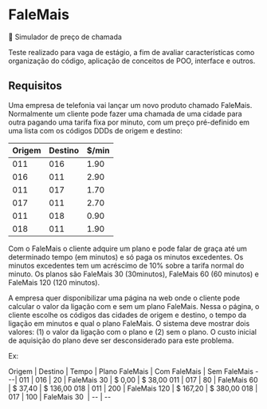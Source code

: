 # FaleMais
:page_facing_up: Simulador de preço de chamada

Teste realizado para vaga de estágio, a fim de avaliar características como organização do código, aplicação de conceitos de POO, interface e outros.

## Requisitos
Uma empresa de telefonia vai lançar um novo produto chamado FaleMais. Normalmente um cliente pode fazer uma chamada de uma cidade para outra pagando uma tarifa fixa por minuto, com um preço pré-definido em uma lista com os códigos DDDs de origem e destino:

Origem | Destino | $/min
-------|---------|-------
011 | 016 | 1.90
016 | 011 | 2.90
011 | 017 | 1.70
017 | 011 | 2.70
011 | 018 | 0.90
018 | 011 | 1.90

Com o FaleMais o cliente adquire um plano e pode falar de graça até um determinado tempo (em minutos) e só paga os minutos excedentes. Os minutos excedentes tem um acréscimo de 10% sobre a tarifa normal do minuto. Os planos são FaleMais 30 (30minutos), FaleMais 60 (60 minutos) e FaleMais 120 (120 minutos).

A empresa quer disponibilizar uma página na web onde o cliente pode calcular o valor da ligação com e sem um plano FaleMais. Nessa o página, o cliente escolhe os códigos das cidades de origem e destino, o tempo da ligação em minutos e qual o plano FaleMais. O sistema deve mostrar dois valores: (1) o valor da ligação com o plano e (2) sem o plano. O custo inicial de aquisição do plano deve ser desconsiderado para este problema.

Ex:

Origem | Destino | Tempo | Plano FaleMais | Com FaleMais | Sem FaleMais
---|
011 | 016 | 20 | FaleMais 30 | $ 0,00 | $ 38,00
011 | 017 | 80 | FaleMais 60 | $ 37,40 | $ 136,00
018 | 011 | 200 | FaleMais 120 | $ 167,20 | $ 380,00
018 | 017 | 100 | FaleMais 30 ­ ­| -- | --
